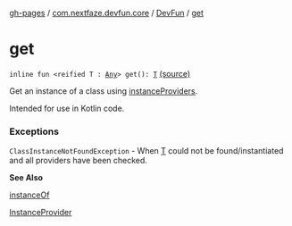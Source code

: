 [gh-pages](../../index.md) / [com.nextfaze.devfun.core](../index.md) / [DevFun](index.md) / [get](./get.md)

# get

`inline fun <reified T : `[`Any`](https://kotlinlang.org/api/latest/jvm/stdlib/kotlin/-any/index.html)`> get(): `[`T`](get.md#T) [(source)](https://github.com/NextFaze/dev-fun/tree/master/devfun/src/main/java/com/nextfaze/devfun/core/DevFun.kt#L332)

Get an instance of a class using [instanceProviders](instance-providers.md).

Intended for use in Kotlin code.

### Exceptions

`ClassInstanceNotFoundException` - When [T](get.md#T) could not be found/instantiated and all providers have been checked.

**See Also**

[instanceOf](instance-of.md)

[InstanceProvider](../../com.nextfaze.devfun.inject/-instance-provider/index.md)

